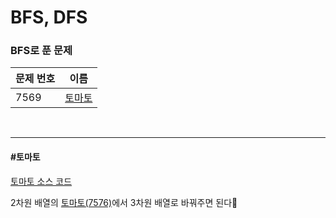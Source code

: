 # BFS, DFS

### BFS로 푼 문제

| 문제 번호 | 이름              |
| --------- | ----------------- |
| 7569      | [토마토](#토마토) |

<br>

<hr>


#### #토마토

[토마토 소스 코드](https://github.com/hjyeon-n/Algorithm_study/blob/master/BOJ/2020.08/Solution_7569.java  )

2차원 배열의 [토마토(7576)](https://github.com/hjyeon-n/Algorithm_study/blob/master/BOJ/2020.07/Solution_7576.java)에서 3차원 배열로 바꿔주면 된다🍅
